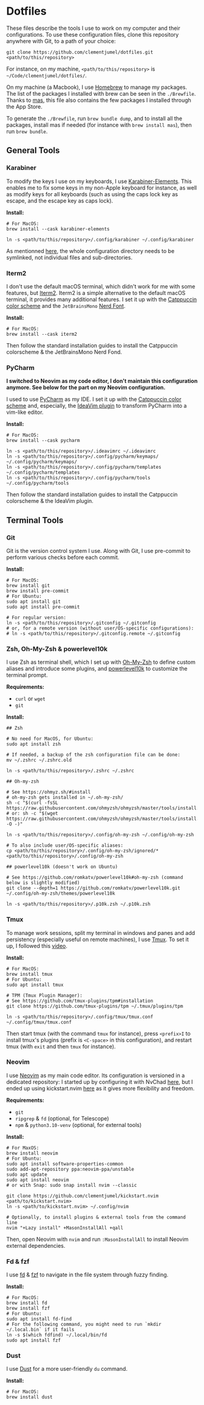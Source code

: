# Dotfiles

These files describe the tools I use to work on my computer and their configurations. To use these
configuration files, clone this repository anywhere with Git, to a path of your choice:

```shell
git clone https://github.com/clementjumel/dotfiles.git <path/to/this/repository>
```

For instance, on my machine, `<path/to/this/repository>` is `~/Code/clementjumel/dotfiles/`.

On my machine (a Macbook), I use [Homebrew](https://brew.sh/) to manage my packages. The list of the
packages I installed with brew can be seen in the `./Brewfile`. Thanks to
[mas](https://github.com/mas-cli/mas), this file also contains the few packages I installed through
the App Store.

To generate the `./Brewfile`, run `brew bundle dump`, and to install all the packages, install mas
if needed (for instance with `brew install mas`), then run `brew bundle`.

## General Tools

### Karabiner

To modify the keys I use on my keyboards, I use
[Karabiner-Elements](https://karabiner-elements.pqrs.org/). This enables me to fix some keys in my
non-Apple keyboard for instance, as well as modify keys for all keyboards (such as using the caps
lock key as escape, and the escape key as caps lock).

**Install:**

```shell
# For MacOS:
brew install --cask karabiner-elements

ln -s <path/to/this/repository>/.config/karabiner ~/.config/karabiner
```

As mentionned [here](https://karabiner-elements.pqrs.org/docs/manual/misc/configuration-file-path/),
the whole configuration directory needs to be symlinked, not individual files and sub-directories.

### Iterm2

I don't use the default macOS terminal, which didn't work for me with some features, but
[Iterm2](https://iterm2.com/). Iterm2 is a simple alternative to the default macOS terminal, it
provides many additional features. I set it up with the
[Catppuccin color scheme](https://github.com/catppuccin/iterm) and the `JetBrainsMono`
[Nerd Font](https://www.nerdfonts.com/font-downloads).

**Install:**

```shell
# For MacOS:
brew install --cask iterm2
```

Then follow the standard installation guides to install the Catppuccin colorscheme & the
JetBrainsMono Nerd Fond.

### PyCharm

**I switched to Neovim as my code editor, I don't maintain this configuration anymore. See below for
the part on my Neovim configuration.**

I used to use [PyCharm](https://www.jetbrains.com/fr-fr/pycharm/) as my IDE. I set it up with the
[Catppuccin color scheme](https://github.com/catppuccin/jetbrains) and, especially, the
[IdeaVim plugin](https://plugins.jetbrains.com/plugin/164-ideavim) to transform PyCharm into a
vim-like editor.

**Install:**

```shell
# For MacOS:
brew install --cask pycharm

ln -s <path/to/this/repository>/.ideavimrc ~/.ideavimrc
ln -s <path/to/this/repository>/.config/pycharm/keymaps/ ~/.config/pycharm/keymaps/
ln -s <path/to/this/repository>/.config/pycharm/templates ~/.config/pycharm/templates
ln -s <path/to/this/repository>/.config/pycharm/tools ~/.config/pycharm/tools
```

Then follow the standard installation guides to install the Catppuccin colorscheme & the IdeaVim
plugin.

## Terminal Tools

### Git

Git is the version control system I use. Along with Git, I use pre-commit to perform various checks
before each commit.

**Install:**

```shell
# For MacOS:
brew install git
brew install pre-commit
# For Ubuntu:
sudo apt install git
sudo apt install pre-commit

# For regular version:
ln -s <path/to/this/repository>/.gitconfig ~/.gitconfig
# or, for a remote version (without user/OS-specific configurations):
# ln -s <path/to/this/repository>/.gitconfig.remote ~/.gitconfig
```

### Zsh, Oh-My-Zsh & powerlevel10k

I use Zsh as terminal shell, which I set up with [Oh-My-Zsh](https://ohmyz.sh) to define custom
aliases and introduce some plugins, and [powerlevel10k](https://github.com/romkatv/powerlevel10k) to
customize the terminal prompt.

**Requirements:**

- `curl` or `wget`
- `git`

**Install:**

```shell
## Zsh

# No need for MacOS, for Ubuntu:
sudo apt install zsh

# If needed, a backup of the zsh configuration file can be done:
mv ~/.zshrc ~/.zshrc.old

ln -s <path/to/this/repository>/.zshrc ~/.zshrc

## Oh-my-zsh

# See https://ohmyz.sh/#install
# oh-my-zsh gets installed in ~/.oh-my-zsh/
sh -c "$(curl -fsSL https://raw.githubusercontent.com/ohmyzsh/ohmyzsh/master/tools/install.sh)"
# or: sh -c "$(wget https://raw.githubusercontent.com/ohmyzsh/ohmyzsh/master/tools/install.sh -O -)"

ln -s <path/to/this/repository>/.config/oh-my-zsh ~/.config/oh-my-zsh

# To also include user/OS-specific aliases:
cp <path/to/this/repository>/.config/oh-my-zsh/ignored/* <path/to/this/repository>/.config/oh-my-zsh

## powerlevel10k (doesn't work on Ubuntu)

# See https://github.com/romkatv/powerlevel10k#oh-my-zsh (command below is slightly modified)
git clone --depth=1 https://github.com/romkatv/powerlevel10k.git ~/.config/oh-my-zsh/themes/powerlevel10k

ln -s <path/to/this/repository>/.p10k.zsh ~/.p10k.zsh
```

### Tmux

To manage work sessions, split my terminal in windows and panes and add persistency (especially
useful on remote machines), I use [Tmux](https://doc.ubuntu-fr.org/tmux). To set it up, I followed
this [video](https://www.youtube.com/watch?v=DzNmUNvnB04&ab_channel=DreamsofCode).

**Install:**

```shell
# For MacOS:
brew install tmux
# For Ubuntu:
sudo apt install tmux

# TPM (Tmux Plugin Manager):
# See https://github.com/tmux-plugins/tpm#installation
git clone https://github.com/tmux-plugins/tpm ~/.tmux/plugins/tpm

ln -s <path/to/this/repository>/.config/tmux/tmux.conf ~/.config/tmux/tmux.conf
```

Then start tmux (with the command `tmux` for instance), press `<prefix>I` to install tmux's plugins
(prefix is `<C-space>` in this configuration), and restart tmux (with `exit` and then `tmux` for
instance).

### Neovim

I use [Neovim](https://neovim.io/) as my main code editor. Its configuration is versioned in a
dedicated repository: I started up by configuring it with NvChad
[here](https://github.com/clementjumel/NvChad), but I ended up using kickstart.nvim
[here](https://github.com/clementjumel/kickstart.nvim) as it gives more flexibility and freedom.

**Requirements:**

- `git`
- `ripgrep` & `fd` (optional, for Telescope)
- `npm` & `python3.10-venv` (optional, for external tools)

**Install:**

```shell
# For MaxOS:
brew install neovim
# For Ubuntu:
sudo apt install software-properties-common
sudo add-apt-repository ppa:neovim-ppa/unstable
sudo apt update
sudo apt install neovim
# or with Snap: sudo snap install nvim --classic

git clone https://github.com/clementjumel/kickstart.nvim <path/to/kickstart.nvim>
ln -s <path/to/kickstart.nvim> ~/.config/nvim

# Optionally, to install plugins & external tools from the command line
nvim "+Lazy install" +MasonInstallAll +qall
```

Then, open Neovim with `nvim` and run `:MasonInstallAll` to install Neovim external dependencies.

### Fd & fzf

I use [fd](https://github.com/sharkdp/fd) & [fzf](https://github.com/junegunn/fzf) to navigate in
the file system through fuzzy finding.

**Install:**

```shell
# For MacOS:
brew install fd
brew install fzf
# For Ubuntu:
sudo apt install fd-find
# For the following command, you might need to run `mkdir ~/.local.bin` if it fails
ln -s $(which fdfind) ~/.local/bin/fd
sudo apt install fzf
```

### Dust

I use [Dust](https://github.com/bootandy/dust) for a more user-friendly `du` command.

**Install:**

```shell
# For MacOS:
brew install dust
```
